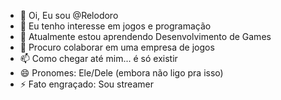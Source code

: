 - 👋 Oi, Eu sou @Relodoro
- 👀 Eu tenho interesse em jogos e programação
- 🌱 Atualmente estou aprendendo Desenvolvimento de Games
- 💞️ Procuro colaborar em uma empresa de jogos
- 📫 Como chegar até mim... é só existir
- 😄 Pronomes: Ele/Dele (embora não ligo pra isso)
- ⚡ Fato engraçado: Sou streamer

<!---
Relodoro/Relodoro is a ✨ special ✨ repository because its `README.md` (this file) appears on your GitHub profile.
You can click the Preview link to take a look at your changes.
--->

